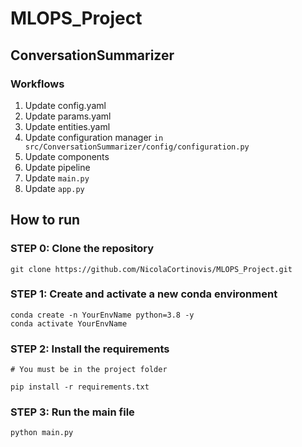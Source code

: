 # MLOPS_Project

## ConversationSummarizer

### Workflows

1. Update config.yaml
2. Update params.yaml
3. Update entities.yaml
4. Update configuration manager `in src/ConversationSummarizer/config/configuration.py`
5. Update components
6. Update pipeline
7. Update `main.py`
8. Update `app.py`

## How to run

### STEP 0: Clone the repository

```
git clone https://github.com/NicolaCortinovis/MLOPS_Project.git
```

### STEP 1: Create and activate a new conda environment

```
conda create -n YourEnvName python=3.8 -y
conda activate YourEnvName
```

### STEP 2: Install the requirements

```
# You must be in the project folder

pip install -r requirements.txt
```

### STEP 3: Run the main file

```
python main.py
```